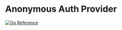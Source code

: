 # Anonymous Auth Provider

[![Go Reference](https://pkg.go.dev/badge/github.com/applicaset/anonymous-auth.svg)](https://pkg.go.dev/github.com/applicaset/anonymous-auth)
